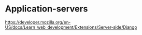 # Application-servers
https://developer.mozilla.org/en-US/docs/Learn_web_development/Extensions/Server-side/Django
